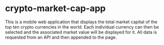 # crypto-market-cap-app
This is a mobile web application that displays the total market capital of the top ten crypto currencies in the world. Each individual currency can then be selected and the associated market value will be displayed for it. All data is requested from an API and then appended to the page.
